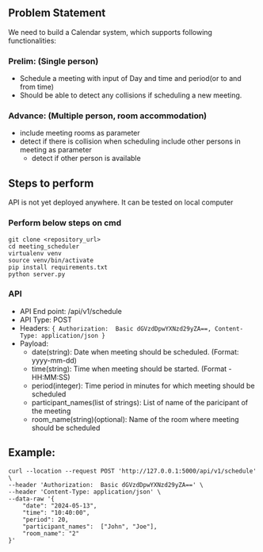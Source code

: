 ## Problem Statement

We need to build a Calendar system, which supports following functionalities:

### Prelim: (Single person)
- Schedule a meeting with input of Day and time and period(or to and from time)
- Should be able to detect any collisions if scheduling a new meeting.

### Advance: (Multiple person, room accommodation)
- include meeting rooms as parameter
- detect if there is collision when scheduling
include other persons in meeting as parameter
   - detect if other person is available



## Steps to perform
API is not yet deployed anywhere. It can be tested on local computer

### Perform below steps on cmd
```
git clone <repository_url>
cd meeting_scheduler
virtualenv venv
source venv/bin/activate
pip install requirements.txt
python server.py
```

### API

- API End point: /api/v1/schedule
- API Type: POST
- Headers: 
`{
Authorization:  Basic dGVzdDpwYXNzd29yZA==,
Content-Type: application/json
}`
- Payload:
  - date(string): Date when meeting should be scheduled.  (Format: yyyy-mm-dd)
  - time(string): Time when meeting should be started. (Format - HH:MM:SS)
  - period(integer): Time period in minutes for which meeting should be scheduled
  - participant_names(list of strings): List of name of the paricipant of the meeting
  - room_name(string)(optional): Name of the room where meeting should be scheduled




## Example:
```
curl --location --request POST 'http://127.0.0.1:5000/api/v1/schedule' \
--header 'Authorization:  Basic dGVzdDpwYXNzd29yZA==' \
--header 'Content-Type: application/json' \
--data-raw '{
    "date": "2024-05-13",
    "time": "10:40:00",
    "period": 20,
    "participant_names":  ["John", "Joe"],
    "room_name": "2"
}'
```